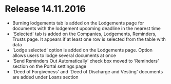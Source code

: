 # Release 14.11.2016
* Burning lodgements tab is added on the Lodgements page for documents with the lodgement upcoming deadline in the nearest time
* 'Selected' tab is added on the Companies, Lodgements, Reminders, Trusts page. It appears if at least one row is selected from the table with data 
* ‘Lodge selected’ option is added on the Lodgements page. Option allows users to lodge several documents at once
* ‘Send Reminders Out Automatically’ check box moved to ‘Reminders’ section on the Portal settings page
* 'Deed of Forgiveness' and ‘Deed of Discharge and Vesting' documents are added under Loans section
